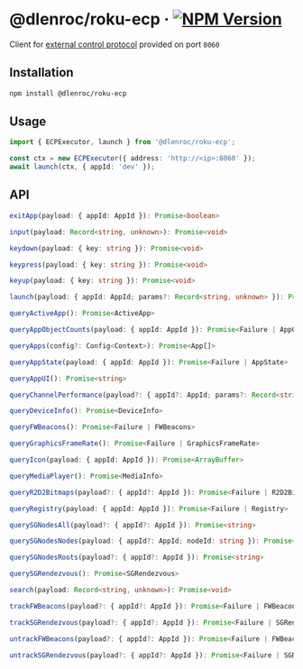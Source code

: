 # @dlenroc/roku-ecp · [![NPM Version](https://img.shields.io/npm/v/@dlenroc/roku-ecp)](https://www.npmjs.com/package/@dlenroc/roku-ecp)

Client for [external control protocol](https://developer.roku.com/en-gb/docs/developer-program/debugging/external-control-api.md#external-control-service-commands) provided on port `8060`

## Installation

```sh
npm install @dlenroc/roku-ecp
```

## Usage

```typescript
import { ECPExecutor, launch } from '@dlenroc/roku-ecp';

const ctx = new ECPExecutor({ address: 'http://<ip>:8060' });
await launch(ctx, { appId: 'dev' });
```

## API

```ts
exitApp(payload: { appId: AppId }): Promise<boolean>
```

```ts
input(payload: Record<string, unknown>): Promise<void>
```

```ts
keydown(payload: { key: string }): Promise<void>
```

```ts
keypress(payload: { key: string }): Promise<void>
```

```ts
keyup(payload: { key: string }): Promise<void>
```

```ts
launch(payload: { appId: AppId; params?: Record<string, unknown> }): Promise<void>
```

```ts
queryActiveApp(): Promise<ActiveApp>
```

```ts
queryAppObjectCounts(payload: { appId: AppId }): Promise<Failure | AppObjectCounts>
```

```ts
queryApps(config?: Config<Context>): Promise<App[]>
```

```ts
queryAppState(payload: { appId: AppId }): Promise<Failure | AppState>
```

```ts
queryAppUI(): Promise<string>
```

```ts
queryChannelPerformance(payload?: { appId?: AppId; params?: Record<string, unknown> }): Promise<Failure | ChannelPerformance>
```

```ts
queryDeviceInfo(): Promise<DeviceInfo>
```

```ts
queryFWBeacons(): Promise<Failure | FWBeacons>
```

```ts
queryGraphicsFrameRate(): Promise<Failure | GraphicsFrameRate>
```

```ts
queryIcon(payload: { appId: AppId }): Promise<ArrayBuffer>
```

```ts
queryMediaPlayer(): Promise<MediaInfo>
```

```ts
queryR2D2Bitmaps(payload?: { appId?: AppId }): Promise<Failure | R2D2Bitmaps>
```

```ts
queryRegistry(payload: { appId: AppId }): Promise<Failure | Registry>
```

```ts
querySGNodesAll(payload?: { appId?: AppId }): Promise<string>
```

```ts
querySGNodesNodes(payload: { appId?: AppId; nodeId: string }): Promise<string>
```

```ts
querySGNodesRoots(payload?: { appId?: AppId }): Promise<string>
```

```ts
querySGRendezvous(): Promise<SGRendezvous>
```

```ts
search(payload: Record<string, unknown>): Promise<void>
```

```ts
trackFWBeacons(payload?: { appId?: AppId }): Promise<Failure | FWBeaconsStatus>
```

```ts
trackSGRendezvous(payload?: { appId?: AppId }): Promise<Failure | SGRendezvousStatus>
```

```ts
untrackFWBeacons(payload?: { appId?: AppId }): Promise<Failure | FWBeaconsStatus>
```

```ts
untrackSGRendezvous(payload?: { appId?: AppId }): Promise<Failure | SGRendezvousStatus>
```
